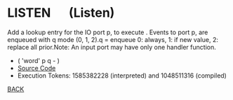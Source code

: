 # LISTEN &emsp; (Listen)
Add a lookup entry for the IO port p, to execute <word>. Events to port p, are enqueued with q mode (0, 1, 2).q = enqueue 0: always, 1: if new value, 2: replace all prior.Note: An input port may have only one handler function.
* ( 'word' p q - )
* [Source Code](../words/amc_ext/Listen.cs)
* Execution Tokens: 1585382228 (interpreted) and 1048511316 (compiled)


[BACK](builtins.md#Listen)
